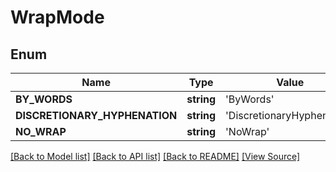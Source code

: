 ﻿# WrapMode


## Enum
Name | Type | Value | Description
------------ | ------------- | ------------- | -------------
**BY_WORDS** | **string** | 'ByWords' | 
**DISCRETIONARY_HYPHENATION** | **string** | 'DiscretionaryHyphenation' | 
**NO_WRAP** | **string** | 'NoWrap' | 

[[Back to Model list]](../README.md#documentation-for-models) [[Back to API list]](../README.md#documentation-for-api-endpoints) [[Back to README]](../README.md) [[View Source]](../src/Aspose/PDF/Model/WrapMode.php)

